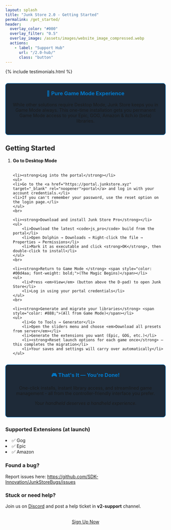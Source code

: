 ```yaml
---
layout: splash
title: "Junk Store 2.0 - Getting Started"
permalink: /get_started/
header:
  overlay_color: "#000"
  overlay_filter: "0.5"
  overlay_image: /assets/images/website_image_compressed.webp
  actions:
    - label: "Support Hub"
      url: "/2.0-hub/"
      class: "button"
---
```

<div class="spacer mt-4"></div>

{% include testimonials.html %}

<div style="background-color: #1e2a38; border: 1px solid #007acc; border-radius: 8px; padding: 1.5em; margin: 2em 0; text-align: center;">
  <h3 style="margin-top: 0; color: #007acc;">🚀 Pure Game Mode Experience</h3>
  <p>While other solutions require Desktop Mode, Junk Store keeps you in Game Mode always. This one-time installation gets you permanent Game Mode access to your Epic, GOG, Amazon & itch.io (beta) libraries.</p>
</div>

<h2>Getting Started</h2>
  <ol>
    <li><strong>Go to Desktop Mode</strong></li>
    <br>
    
    <li><strong>Log into the portal</strong></li>
    <ul>
    <li>Go to the <a href="https://portal.junkstore.xyz" target="_blank" rel="noopener">portal</a> and log in with your account credentials.</li>
    <li>If you can't remember your password, use the reset option on the login page.</li>
    </ul>
    <br>
    
    <li><strong>Download and install Junk Store Pro</strong></li>
    <ul>
        <li>Download the latest <code>js_pro</code> build from the portal</li>
        <li>Open Dolphin → Downloads → Right-click the file → Properties → Permissions</li>
        <li>Mark it as executable and click <strong>OK</strong>, then double-click to install</li>
    </ul>
    <br>
    
    <li><strong>Return to Game Mode </strong> <span style="color: #00d4aa; font-weight: bold;">(The Magic Begins)</span></li>
    <ul>
        <li>Press <em>View</em> (button above the D-pad) to open Junk Store</li>
        <li>Log in using your portal credentials</li>
    </ul>
    <br>
    
    <li><strong>Generate and migrate your libraries</strong> <span style="color: #888;">(All from Game Mode)</span></li>
    <ul>
        <li>Go to Tools → Generator</li>
        <li>Open the sliders menu and choose <em>Download all presets from server</em></li>
        <li>Generate the extensions you want (Epic, GOG, etc.)</li>
        <li><strong>Reset launch options for each game once</strong> — this completes the migration</li>
        <li>Your saves and settings will carry over automatically</li>
    </ul>
</ol>

<div style="background-color: #1e2a38; border: 1px solid #007acc; border-radius: 8px; padding: 1.5em; margin: 2em 0; text-align: center;">
  <h3 style="margin-top: 0; color: #007acc;">🎮 That's It — You're Done!</h3>
  <p>One-click installs, instant library access, and streamlined game management - all from the controller-friendly interface you prefer.</p>
  <p><em>Your handheld deserves a handheld experience.</em></p>
</div>

<h3>Supported Extensions (at launch)</h3>
<p></p>
<li>✅ Gog</li>
<li>✅ Epic</li>
<li>✅ Amazon</li>

<h3>Found a bug?</h3>
<p></p>
Report issues here:
 <a href="https://github.com/SDK-Innovation/JunkStoreBugs/issues" target="_blank" rel="noopener">https://github.com/SDK-Innovation/JunkStoreBugs/issues</a>

<h3>Stuck or need help?</h3>
Join us on <a href="https://discord.gg/6mRUhR6Teh" target="_blank">Discord</a> and post a help ticket in <strong>v2-support</strong> channel.

<div style="text-align: center; margin-top: 2rem;">
  <a href="https://portal.junkstore.xyz" target="_blank" rel="noopener" class="button buy-button">Sign Up Now</a>
</div>
